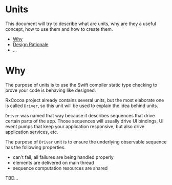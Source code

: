 Units
=====

This document will try to describe what are units, why are they a useful concept, how to use them and how to create them.

* [Why](#why)
* [Design Rationale](#design-rationale)
* ...

# Why

The purpose of units is to use the Swift compiler static type checking to prove your code is behaving like designed.

RxCocoa project already contains several units, but the most elaborate one is called `Driver`, so this unit will be used to explain the idea behind units.

`Driver` was named that way because it describes sequences that drive certain parts of the app. Those sequences will usually drive UI bindings, UI event pumps that keep your application responsive, but also drive application services, etc.

The purpose of `Driver` unit is to ensure the underlying observable sequence has the following properties.

* can't fail, all failures are being handled properly
* elements are delivered on main thread
* sequence computation resources are shared

TBD...
